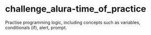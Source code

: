 # challenge_alura-time_of_practice
Practise programming logic, including concepts such as variables, conditionals (if), alert, prompt.
